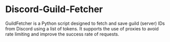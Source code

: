 # Discord-Guild-Fetcher
GuildFetcher is a Python script designed to fetch and save guild (server) IDs from Discord using a list of tokens. It supports the use of proxies to avoid rate limiting and improve the success rate of requests.
